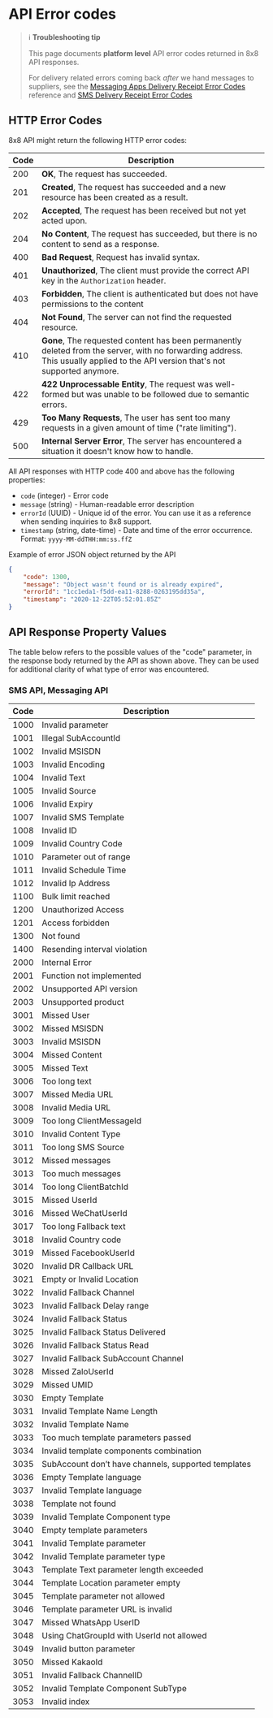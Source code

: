 # API Error codes

> ℹ️ **Troubleshooting tip**
>
> This page documents **platform level** API error codes returned in 8x8 API responses.  
>
> For delivery related errors coming back *after* we hand messages to suppliers, see the [Messaging Apps Delivery Receipt Error Codes](/connect/reference/delivery-error-codes)  reference and [SMS Delivery Receipt Error Codes](/connect/reference/delivery-receipts-error-codes)
>
>

## HTTP Error Codes

8x8 API might return the following HTTP error codes:

| Code | Description |
| --- | --- |
| 200 | **OK**, The request has succeeded. |
| 201 | **Created**, The request has succeeded and a new resource has been created as a result. |
| 202 | **Accepted**, The request has been received but not yet acted upon. |
| 204 | **No Content**, The request has succeeded, but there is no content to send as a response. |
| 400 | **Bad Request**, Request has invalid syntax. |
| 401 | **Unauthorized**, The client must provide the correct API key in the `Authorization` header. |
| 403 | **Forbidden**, The client is authenticated but does not have permissions to the content |
| 404 | **Not Found**, The server can not find the requested resource. |
| 410 | **Gone**, The requested content has been permanently deleted from the server, with no forwarding address. This usually applied to the API version that's not supported anymore. |
| 422 | **422 Unprocessable Entity**, The request was well-formed but was unable to be followed due to semantic errors. |
| 429 | **Too Many Requests**, The user has sent too many requests in a given amount of time ("rate limiting"). |
| 500 | **Internal Server Error**, The server has encountered a situation it doesn't know how to handle. |

All API responses with HTTP code 400 and above has the following properties:

* `code` (integer) - Error code
* `message` (string) - Human-readable error description
* `errorId` (UUID) - Unique id of the error. You can use it as a reference when sending inquiries to 8x8 support.
* `timestamp` (string, date-time) - Date and time of the error occurrence. Format: `yyyy-MM-ddTHH:mm:ss.ffZ`

Example of error JSON object returned by the API

```json
{
    "code": 1300,
    "message": "Object wasn't found or is already expired",
    "errorId": "1cc1eda1-f5dd-ea11-8288-0263195dd35a",
    "timestamp": "2020-12-22T05:52:01.85Z"
}

```

## API Response Property Values

The table below refers to the possible values of the "code" parameter, in the response body returned by the API as shown above. They can be used for additional clarity of what type of error was encountered.

### SMS API, Messaging API

| Code | Description |
| --- | --- |
| 1000 | Invalid parameter |
| 1001 | Illegal SubAccountId |
| 1002 | Invalid MSISDN |
| 1003 | Invalid Encoding |
| 1004 | Invalid Text |
| 1005 | Invalid Source |
| 1006 | Invalid Expiry |
| 1007 | Invalid SMS Template |
| 1008 | Invalid ID |
| 1009 | Invalid Country Code |
| 1010 | Parameter out of range |
| 1011 | Invalid Schedule Time |
| 1012 | Invalid Ip Address |
| 1100 | Bulk limit reached |
| 1200 | Unauthorized Access |
| 1201 | Access forbidden |
| 1300 | Not found |
| 1400 | Resending interval violation |
| 2000 | Internal Error |
| 2001 | Function not implemented |
| 2002 | Unsupported API version |
| 2003 | Unsupported product |
| 3001 | Missed User |
| 3002 | Missed MSISDN |
| 3003 | Invalid MSISDN |
| 3004 | Missed Content |
| 3005 | Missed Text |
| 3006 | Too long text |
| 3007 | Missed Media URL |
| 3008 | Invalid Media URL |
| 3009 | Too long ClientMessageId |
| 3010 | Invalid Content Type |
| 3011 | Too long SMS Source |
| 3012 | Missed messages |
| 3013 | Too much messages |
| 3014 | Too long ClientBatchId |
| 3015 | Missed UserId |
| 3016 | Missed WeChatUserId |
| 3017 | Too long Fallback text |
| 3018 | Invalid Country code |
| 3019 | Missed FacebookUserId |
| 3020 | Invalid DR Callback URL |
| 3021 | Empty or Invalid Location |
| 3022 | Invalid Fallback Channel |
| 3023 | Invalid Fallback Delay range |
| 3024 | Invalid Fallback Status |
| 3025 | Invalid Fallback Status Delivered |
| 3026 | Invalid Fallback Status Read |
| 3027 | Invalid Fallback SubAccount Channel |
| 3028 | Missed ZaloUserId |
| 3029 | Missed UMID |
| 3030 | Empty Template |
| 3031 | Invalid Template Name Length |
| 3032 | Invalid Template Name |
| 3033 | Too much template parameters passed |
| 3034 | Invalid template components combination |
| 3035 | SubAccount don’t have channels, supported templates |
| 3036 | Empty Template language |
| 3037 | Invalid Template language |
| 3038 | Template not found |
| 3039 | Invalid Template Component type |
| 3040 | Empty template parameters |
| 3041 | Invalid Template parameter |
| 3042 | Invalid Template parameter type |
| 3043 | Template Text parameter length exceeded |
| 3044 | Template Location parameter empty |
| 3045 | Template parameter not allowed |
| 3046 | Template parameter URL is invalid |
| 3047 | Missed WhatsApp UserID |
| 3048 | Using ChatGroupId with UserId not allowed |
| 3049 | Invalid button parameter |
| 3050 | Missed KakaoId |
| 3051 | Invalid Fallback ChannelID |
| 3052 | Invalid Template Component SubType |
| 3053 | Invalid index |
